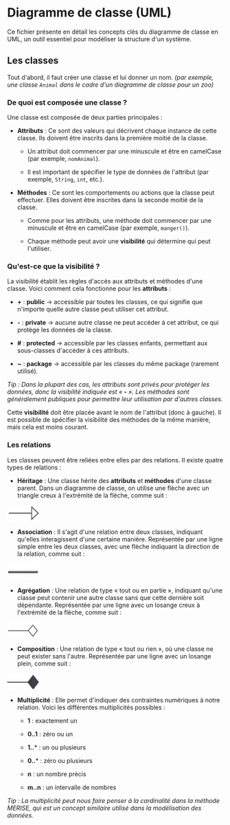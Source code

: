 # Diagramme de classe (UML)

Ce fichier présente en détail les concepts clés du diagramme de classe en UML, un outil essentiel pour modéliser la structure d'un système.

## Les classes

Tout d'abord, il faut créer une classe et lui donner un nom. 
*(par exemple, une classe `Animal` dans le cadre d'un diagramme de classe pour un zoo)*

### De quoi est composée une classe ?

Une classe est composée de deux parties principales :

- **Attributs** : Ce sont des valeurs qui décrivent chaque instance de cette classe. Ils doivent être inscrits dans la première moitié de la classe. 

  - Un attribut doit commencer par une minuscule et être en camelCase (par exemple, `nomAnimal`).

  - Il est important de spécifier le type de données de l'attribut (par exemple, `String`, `int`, etc.).

- **Méthodes** : Ce sont les comportements ou actions que la classe peut effectuer. Elles doivent être inscrites dans la seconde moitié de la classe.

  - Comme pour les attributs, une méthode doit commencer par une minuscule et être en camelCase (par exemple, `manger()`).

  - Chaque méthode peut avoir une **visibilité** qui détermine qui peut l'utiliser.

### Qu'est-ce que la visibilité ?

La visibilité établit les règles d'accès aux attributs et méthodes d'une classe. Voici comment cela fonctionne pour les **attributs** :

- **+** : **public** -> accessible par toutes les classes, ce qui signifie que n'importe quelle autre classe peut utiliser cet attribut.

- **-** : **private** -> aucune autre classe ne peut accéder à cet attribut, ce qui protège les données de la classe.

- **#** : **protected** -> accessible par les classes enfants, permettant aux sous-classes d'accéder à ces attributs.

- **~** : **package** -> accessible par les classes du même package (rarement utilisé).

*Tip : Dans la plupart des cas, les attributs sont privés pour protéger les données, donc la visibilité indiquée est « **-** ». Les méthodes sont généralement publiques pour permettre leur utilisation par d'autres classes.*

Cette **visibilité** doit être placée avant le nom de l'attribut (donc à gauche). Il est possible de spécifier la visibilité des méthodes de la même manière, mais cela est moins courant.

### Les relations

Les classes peuvent être reliées entre elles par des relations. Il existe quatre types de relations :

- **Héritage** : Une classe hérite des **attributs** et **méthodes** d'une classe parent. 
Dans un diagramme de classe, on utilise une flèche avec un triangle creux à l'extrémité de la flèche, comme suit : 
<img src="/assets/heritage-diag-classe.png" alt="Flèche de l'héritage pour le diagramme de classes" width="75" height="37" />

- **Association** : Il s'agit d'une relation entre deux classes, indiquant qu'elles interagissent d'une certaine manière. 
Représentée par une ligne simple entre les deux classes, avec une flèche indiquant la direction de la relation, comme suit :
<img src="/assets/association-diag-classe.png" alt="Flèche de l'association pour le diagramme de classes" width="75" height="37" />

- **Agrégation** : Une relation de type « tout ou en partie », indiquant qu'une classe peut contenir une autre classe sans que cette dernière soit dépendante. 
Représentée par une ligne avec un losange creux à l'extrémité de la flèche, comme suit :
<img src="/assets/agregation-diagramme-class.png" alt="Losange creux pour l'agrégation dans le diagramme de classes" width="75" height="37" />

- **Composition** : Une relation de type « tout ou rien », où une classe ne peut exister sans l'autre. 
Représentée par une ligne avec un losange plein, comme suit :
<img src="/assets/composition-diag-classe.png" alt="Losange plein pour la composition dans le diagramme de classes" width="75" height="37" />

- **Multiplicité** : Elle permet d'indiquer des contraintes numériques à notre relation. 
Voici les différentes multiplicités possibles :

    - **1** : exactement un

    - **0..1** : zéro ou un

    - **1..*** : un ou plusieurs

    - **0..*** : zéro ou plusieurs

    - **n** : un nombre précis

    - **m..n** : un intervalle de nombres

*Tip : La multiplicité peut nous faire penser à la cardinalité dans la méthode MERISE, qui est un concept similaire utilisé dans la modélisation des données.*